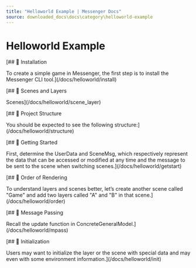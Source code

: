 ```yaml
---
title: "Helloworld Example | Messenger Docs"
source: downloaded_docs\docs\category\helloworld-example
---
```


# Helloworld Example

[## 📄️ Installation

To create a simple game in Messenger, the first step is to install the Messenger CLI tool.](/docs/helloworld/install)

[## 📄️ Scenes and Layers

Scenes](/docs/helloworld/scene_layer)

[## 📄️ Project Structure

You should be expected to see the following structure:](/docs/helloworld/structure)

[## 📄️ Getting Started

First, determine the UserData and SceneMsg, which respectively represent the data that can be accessed or modified at any time and the message to be sent to the scene when switching scenes.](/docs/helloworld/getstart)

[## 📄️ Order of Rendering

To understand layers and scenes better, let’s create another scene called "Game" and add two layers called "A" and "B" in that scene.](/docs/helloworld/order)

[## 📄️ Message Passing

Recall the update function in ConcreteGeneralModel.](/docs/helloworld/mpass)

[## 📄️ Initialization

Users may want to initialize the layer or the scene with special data and may even with some environment information.](/docs/helloworld/init)